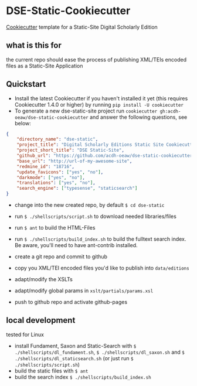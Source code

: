 # DSE-Static-Cookiecutter

[Cookiecutter](https://github.com/cookiecutter/cookiecutter) template for a Static-Site Digital Scholarly Edition

## what is this for

the current repo should ease the process of publishing XML/TEIs encoded files as a Static-Site Application

## Quickstart
* Install the latest Cookiecutter if you haven't installed it yet (this requires Cookiecutter 1.4.0 or higher) by running `pip install -U cookiecutter`
* To generate a new dse-static-site project run `cookiecutter gh:acdh-oeaw/dse-static-cookiecutter` and answer the following questions, see below:

```json
{
    "directory_name": "dse-static",
    "project_title": "Digital Scholarly Editions Static Site Cookiecutter",
    "project_short_title": "DSE Static-Site",
    "github_url": "https://github.com/acdh-oeaw/dse-static-cookiecutter",
    "base_url": "http://url-of-my-awesome-site",
    "redmine_id": "18716",
    "update_favicons": ["yes", "no"],
    "darkmode": ["yes", "no"],
    "translations": ["yes", "no"],
    "search_engine": ["typesense", "staticsearch"]
} 
```
* change into the new created repo, by default `$ cd dse-static`
* run `$ ./shellscripts/script.sh` to download needed libraries/files
* run `$ ant` to build the HTML-Files
* run `$ ./shellscripts/build_index.sh` to build the fulltext search index. Be aware, you'll need to have ant-contrib installed.
* create a git repo and commit to github


* copy you XML/TEI encoded files you'd like to publish into `data/editions`
* adapt/modify the XSLTs
* adapt/modify global params in `xslt/partials/params.xsl`
* push to github repo and activate github-pages


## local development

tested for Linux

* install Fundament, Saxon and Static-Search with `$ ./shellscripts/dl_fundament.sh`, `$ ./shellscripts/dl_saxon.sh` and `$ ./shellscripts/dl_staticsearch.sh` (or just run `$ ./shellscripts/script.sh`)
* build the static files with `$ ant`
* build the search index `$ ./shellscripts/build_index.sh`

